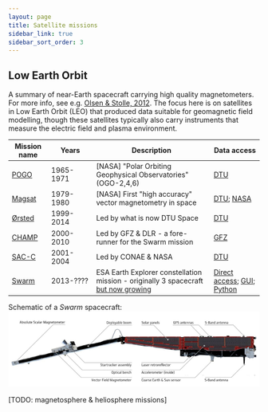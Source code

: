 ```yaml
---
layout: page
title: Satellite missions
sidebar_link: true
sidebar_sort_order: 3
---
```


## Low Earth Orbit

A summary of near-Earth spacecraft carrying high quality magnetometers.
For more info, see e.g. [Olsen & Stolle, 2012](https://dx.doi.org/10.1146/annurev-earth-042711-105540).
The focus here is on satellites in Low Earth Orbit (LEO) that produced data suitable for geomagnetic field modelling, though these satellites typically also carry instruments that measure the electric field and plasma environment.

| Mission name | Years     | Description | Data access |
|--------------|-----------|-------------|-------------|
| [POGO]       | 1965-1971 | [NASA] "Polar Orbiting Geophysical Observatories" (OGO-2,4,6) | [DTU](https://ftp.space.dtu.dk/data/magnetic-satellites/)
| [Magsat]     | 1979-1980 | [NASA] First "high accuracy" vector magnetometry in space  | [DTU](https://ftp.space.dtu.dk/data/magnetic-satellites/); [NASA](https://spdf.gsfc.nasa.gov/pub/data/magsat/mag/)
| [Ørsted]     | 1999-2014 | Led by what is now DTU Space | [DTU](https://ftp.space.dtu.dk/data/magnetic-satellites/)
| [CHAMP]      | 2000-2010 | Led by GFZ & DLR - a fore-runner for the Swarm mission | [GFZ](ftp://magftp.gfz-potsdam.de/CHAMP/L3_DATA/)
| [SAC-C]      | 2001-2004 | Led by CONAE & NASA | [DTU](https://ftp.space.dtu.dk/data/magnetic-satellites/)
| [Swarm]      | 2013-???? | ESA Earth Explorer constellation mission - originally 3 spacecraft [but now growing](https://doi.org/10.1029/2019EO123269) | [Direct access](https://earth.esa.int/web/guest/swarm/data-access); [GUI](https://vires.services/); [Python](http://viresclient.readthedocs.io)

[POGO]:   https://space.skyrocket.de/doc_sdat/ogo.htm
[Magsat]: https://earth.esa.int/web/eoportal/satellite-missions/m/magsat
[Ørsted]: https://earth.esa.int/web/eoportal/satellite-missions/o/oersted
[CHAMP]:  https://earth.esa.int/web/eoportal/satellite-missions/c-missions/champ
[SAC-C]:  https://earth.esa.int/web/eoportal/satellite-missions/s/sac-c
[Swarm]:  https://earth.esa.int/eogateway/missions/swarm

Schematic of a *Swarm* spacecraft:
![Swarm spacecraft](/pages/figs/swarm_sc.png)


[TODO: magnetosphere & heliosphere missions]

